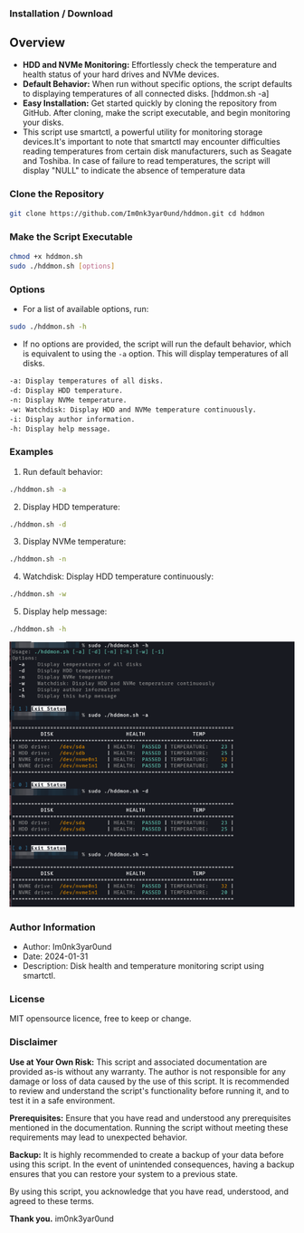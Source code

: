 
### Installation / Download


## Overview 
- **HDD and NVMe Monitoring:** Effortlessly check the temperature and health status of your hard drives and NVMe devices.
- **Default Behavior:** When run without specific options, the script defaults to displaying temperatures of all connected disks. [hddmon.sh -a]
- **Easy Installation:** Get started quickly by cloning the repository from GitHub. After cloning, make the script executable, and begin monitoring your disks.
- This script use smartctl, a powerful utility for monitoring storage devices.It's important to note that smartctl may encounter difficulties reading temperatures from certain disk manufacturers, such as Seagate and Toshiba. In case of failure to read temperatures, the script will display "NULL" to indicate the absence of temperature data
  
### Clone the Repository 

```bash
git clone https://github.com/Im0nk3yar0und/hddmon.git cd hddmon
```

### Make the Script Executable
```bash
chmod +x hddmon.sh
sudo ./hddmon.sh [options]
```

### Options

- For a list of available options, run:
```bash
sudo ./hddmon.sh -h
```
- If no options are provided, the script will run the default behavior, which is equivalent to using the `-a` option. This will display temperatures of all disks.


```bash
-a: Display temperatures of all disks.
-d: Display HDD temperature.
-n: Display NVMe temperature.
-w: Watchdisk: Display HDD and NVMe temperature continuously.
-i: Display author information.
-h: Display help message.
```

### Examples
1. Run default behavior:
```bash
./hddmon.sh -a
```

2. Display HDD temperature:
```bash
./hddmon.sh -d
```

3. Display NVMe temperature:
```bash
./hddmon.sh -n
```

4. Watchdisk: Display HDD temperature continuously:
```bash
./hddmon.sh -w
```

5. Display help message:
```bash
./hddmon.sh -h
```


![Screenshot](2024-01-30_20-31.png)


### Author Information
- Author:                 Im0nk3yar0und
- Date:                   2024-01-31
- Description:            Disk health and temperature monitoring script using smartctl.



### License
MIT opensource licence, free to keep or change.


### Disclaimer

**Use at Your Own Risk:**
This script and associated documentation are provided as-is without any warranty. 
The author is not responsible for any damage or loss of data caused by the use of this script. 
It is recommended to review and understand the script's functionality before running it, and to test it in a safe environment.

**Prerequisites:**
Ensure that you have read and understood any prerequisites mentioned in the documentation. 
Running the script without meeting these requirements may lead to unexpected behavior.

**Backup:**
It is highly recommended to create a backup of your data before using this script. 
In the event of unintended consequences, having a backup ensures that you can restore your system to a previous state.

By using this script, you acknowledge that you have read, understood, and agreed to these terms.

**Thank you.**
im0nk3yar0und
